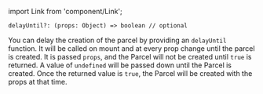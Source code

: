 import Link from 'component/Link';

```flow
delayUntil?: (props: Object) => boolean // optional
```

You can delay the creation of the parcel by providing an `delayUntil` function. It will be called on mount and at every prop change until the parcel is created. It is passed `props`, and the Parcel will not be created until `true` is returned. A value of `undefined` will be passed down until the Parcel is created. Once the returned value is `true`, the Parcel will be created with the props at that time.
